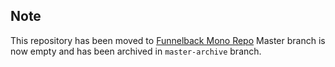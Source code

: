 ## Note

This repository has been moved to [Funnelback Mono Repo](https://gitlab.squiz.net/funnelback-rnd/funnelback-mono-repo)
Master branch is now empty and has been archived in `master-archive` branch.